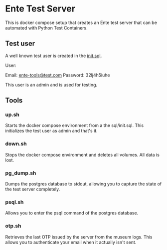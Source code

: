 
# Ente Test Server

This is docker compose setup that creates an Ente test server that can
be automated with Python Test Containers.

## Test user

A well known test user is created in the [init.sql](sql/init.sql).

User:

Email:    ente-tools@test.com
Password: 32lj4h5iuhe

This user is an admin and is used for testing.

## Tools

### up.sh

Starts the docker compose environment from a the sql/init.sql. This initializes the test
user as admin and that's it.

### down.sh

Stops the docker compose environment and deletes all volumes. All data is lost.

### pg_dump.sh

Dumps the postgres database to stdout, allowing you to capture the state of the test
server completely.

### psql.sh

Allows you to enter the psql command of the postgres database.

### otp.sh

Retrieves the last OTP issued by the server from the museum logs. This allows you to
authenticate your email when it actually isn't sent.
